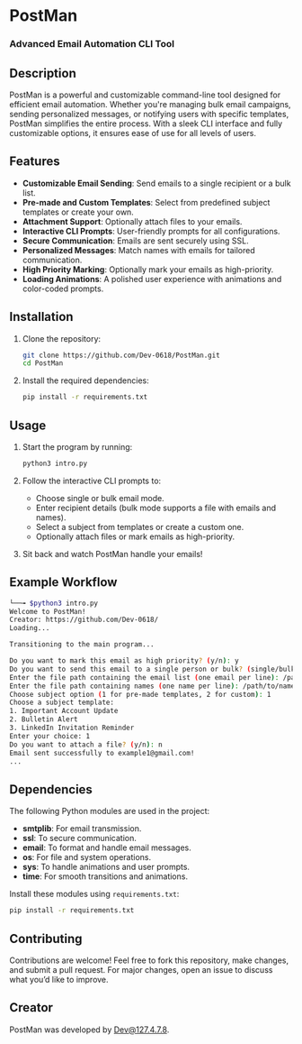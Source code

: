 # PostMan
### Advanced Email Automation CLI Tool


## Description
PostMan is a powerful and customizable command-line tool designed for efficient email automation. Whether you're managing bulk email campaigns, sending personalized messages, or notifying users with specific templates, PostMan simplifies the entire process. With a sleek CLI interface and fully customizable options, it ensures ease of use for all levels of users.

## Features
- **Customizable Email Sending**: Send emails to a single recipient or a bulk list.
- **Pre-made and Custom Templates**: Select from predefined subject templates or create your own.
- **Attachment Support**: Optionally attach files to your emails.
- **Interactive CLI Prompts**: User-friendly prompts for all configurations.
- **Secure Communication**: Emails are sent securely using SSL.
- **Personalized Messages**: Match names with emails for tailored communication.
- **High Priority Marking**: Optionally mark your emails as high-priority.
- **Loading Animations**: A polished user experience with animations and color-coded prompts.

## Installation
1. Clone the repository:

   ```bash
   git clone https://github.com/Dev-0618/PostMan.git
   cd PostMan
   ```

2. Install the required dependencies:

   ```bash
   pip install -r requirements.txt
   ```

## Usage
1. Start the program by running:

   ```bash
   python3 intro.py
   ```

2. Follow the interactive CLI prompts to:
   - Choose single or bulk email mode.
   - Enter recipient details (bulk mode supports a file with emails and names).
   - Select a subject from templates or create a custom one.
   - Optionally attach files or mark emails as high-priority.

3. Sit back and watch PostMan handle your emails!

## Example Workflow
```bash
└──╼ $python3 intro.py
Welcome to PostMan!
Creator: https://github.com/Dev-0618/
Loading...

Transitioning to the main program...

Do you want to mark this email as high priority? (y/n): y
Do you want to send this email to a single person or bulk? (single/bulk): bulk
Enter the file path containing the email list (one email per line): /path/to/emails.txt
Enter the file path containing names (one name per line): /path/to/names.txt
Choose subject option (1 for pre-made templates, 2 for custom): 1
Choose a subject template:
1. Important Account Update
2. Bulletin Alert
3. LinkedIn Invitation Reminder
Enter your choice: 1
Do you want to attach a file? (y/n): n
Email sent successfully to example1@gmail.com!
...
```

## Dependencies
The following Python modules are used in the project:
- **smtplib**: For email transmission.
- **ssl**: To secure communication.
- **email**: To format and handle email messages.
- **os**: For file and system operations.
- **sys**: To handle animations and user prompts.
- **time**: For smooth transitions and animations.

Install these modules using `requirements.txt`:

```bash
pip install -r requirements.txt
```

## Contributing
Contributions are welcome! Feel free to fork this repository, make changes, and submit a pull request. For major changes, open an issue to discuss what you’d like to improve.

## Creator
PostMan was developed by [Dev@127.4.7.8](https://github.com/Dev-0618/).
